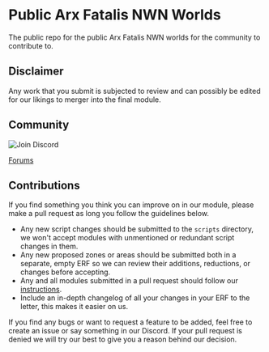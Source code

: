 # Public Arx Fatalis NWN Worlds
The public repo for the public Arx Fatalis NWN worlds for the community to contribute to. 

## Disclaimer
Any work that you submit is subjected to review and can possibly be edited for our likings to merger into the final module.

## Community
![Join Discord](https://img.shields.io/discord/633961421981483009)

[Forums](http://arxnwn.boards.net/)

## Contributions
If you find something you think you can improve on in our module, please make a pull request as long you follow the guidelines below.

* Any new script changes should be submitted to the `scripts` directory, we won't accept modules with unmentioned or redundant script changes in them.
* Any new proposed zones or areas should be submitted both in a separate, empty ERF so we can review their additions, reductions, or changes before accepting.
* Any and all modules submitted in a pull request should follow our [instructions](https://github.com/Arx-Fatalis-NWN/public-worlds/blob/master/instructions.txt).
* Include an in-depth changelog of all your changes in your ERF to the letter, this makes it easier on us.

If you find any bugs or want to request a feature to be added, feel free to create an issue or say something in our Discord. If your pull request is denied we will try our best to give you a reason behind our decision.
